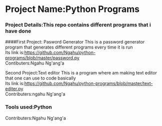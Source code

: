 # Project Name:Python Programs 
### Project Details:This repo contains different programs that i have done 
####First Project: Pasword Generator
    This is a password generator program that generates different programs every time it is run <br>
    Its link is:https://github.com/Ngahu/python-programs/blob/master/password.py<br>
    Contibuters:Ngahu Ng'ang'a

Second Project:Text editor
    This is a program where am making  text editor that one can use to code basically<br>
    Its link is:https://github.com/Ngahu/python-programs/blob/master/text-editer.py<br>
    Contributers:ngahu Ng'ang'a

### Tools used:Python 

Contributers:Ngahu Ng'ang'a
